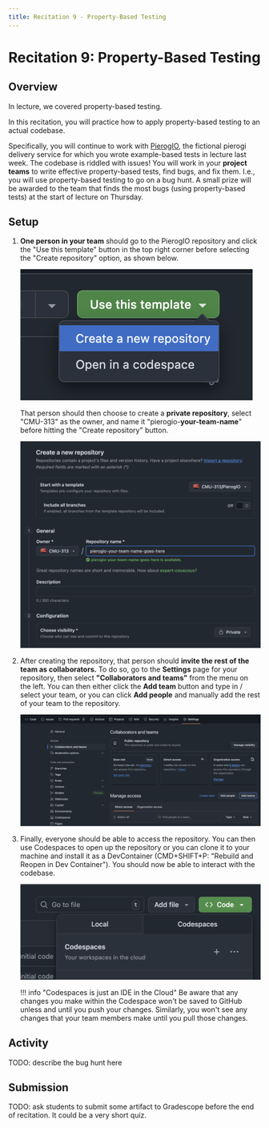 ```yaml
---
title: Recitation 9 - Property-Based Testing
---
```


# Recitation 9: Property-Based Testing

## Overview

In lecture, we covered property-based testing.

In this recitation, you will practice how to apply property-based testing to an actual codebase.

Specifically, you will continue to work with [PierogIO](https://github.com/CMU-313/PierogIO), the fictional pierogi delivery service for which you wrote example-based tests in lecture last week.
The codebase is riddled with issues!
You will work in your **project teams** to write effective property-based tests, find bugs, and fix them.
I.e., you will use property-based testing to go on a bug hunt.
A small prize will be awarded to the team that finds the most bugs (using property-based tests) at the start of lecture on Thursday.

## Setup

1.  **One person in your team** should go to the PierogIO repository and click the "Use this template" button in the top right corner before selecting the "Create repository" option, as shown below.

    ![Use the PierogIO repo as a template for your team's repository](/assets/images/reci/template-create-repo.png)

    That person should then choose to create a **private repository**, select "CMU-313" as the owner, and name it "pierogio-**your-team-name**" before hitting the "Create repository" button.

    ![Use the following settings (described above) to create your repo](/assets/images/reci/template-settings.png)

2.  After creating the repository, that person should **invite the rest of the team as collaborators.**
    To do so, go to the **Settings** page for your repository, then select **"Collaborators and teams"** from the menu on the left.
    You can then either click the **Add team** button and type in / select your team, or you can click **Add people** and manually add the rest of your team to the repository.

    ![Share the repository with the rest of your team](/assets/images/reci/repo-settings.png)

3.  Finally, everyone should be able to access the repository.
    You can then use Codespaces to open up the repository or you can clone it to your machine and install it as a DevContainer (CMD+SHIFT+P: "Rebuild and Reopen in Dev Container").
    You should now be able to interact with the codebase.

    ![Create a codespace](/assets/images/reci/create-codespace.png)

    !!! info "Codespaces is just an IDE in the Cloud"
        Be aware that any changes you make within the Codespace won't be saved to GitHub unless and until you push your changes.
        Similarly, you won't see any changes that your team members make until you pull those changes.

## Activity

TODO: describe the bug hunt here

## Submission

TODO: ask students to submit some artifact to Gradescope before the end of recitation.
It could be a very short quiz.
